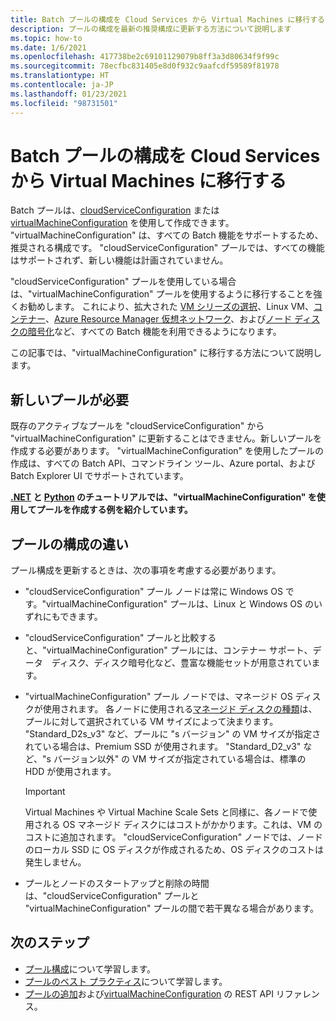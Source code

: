 ```yaml
---
title: Batch プールの構成を Cloud Services から Virtual Machines に移行する
description: プールの構成を最新の推奨構成に更新する方法について説明します
ms.topic: how-to
ms.date: 1/6/2021
ms.openlocfilehash: 417738be2c69101129079b8ff3a3d80634f9f99c
ms.sourcegitcommit: 78ecfbc831405e8d0f932c9aafcdf59589f81978
ms.translationtype: HT
ms.contentlocale: ja-JP
ms.lasthandoff: 01/23/2021
ms.locfileid: "98731501"
---
```

# <a name="migrate-batch-pool-configuration-from-cloud-services-to-virtual-machines"></a>Batch プールの構成を Cloud Services から Virtual Machines に移行する

Batch プールは、[cloudServiceConfiguration](/rest/api/batchservice/pool/add#cloudserviceconfiguration) または [virtualMachineConfiguration](/rest/api/batchservice/pool/add#virtualmachineconfiguration) を使用して作成できます。 "virtualMachineConfiguration" は、すべての Batch 機能をサポートするため、推奨される構成です。 "cloudServiceConfiguration" プールでは、すべての機能はサポートされず、新しい機能は計画されていません。

"cloudServiceConfiguration" プールを使用している場合は、"virtualMachineConfiguration" プールを使用するように移行することを強くお勧めします。 これにより、拡大された [VM シリーズの選択](batch-pool-vm-sizes.md)、Linux VM、[コンテナー](batch-docker-container-workloads.md)、[Azure Resource Manager 仮想ネットワーク](batch-virtual-network.md)、および[ノード ディスクの暗号化](disk-encryption.md)など、すべての Batch 機能を利用できるようになります。

この記事では、"virtualMachineConfiguration" に移行する方法について説明します。

## <a name="new-pools-are-required"></a>新しいプールが必要

既存のアクティブなプールを "cloudServiceConfiguration" から "virtualMachineConfiguration" に更新することはできません。新しいプールを作成する必要があります。 "virtualMachineConfiguration" を使用したプールの作成は、すべての Batch API、コマンドライン ツール、Azure portal、および Batch Explorer UI でサポートされています。

**[.NET](tutorial-parallel-dotnet.md) と [Python](tutorial-parallel-python.md) のチュートリアルでは、"virtualMachineConfiguration" を使用してプールを作成する例を紹介しています。**

## <a name="pool-configuration-differences"></a>プールの構成の違い

プール構成を更新するときは、次の事項を考慮する必要があります。

- "cloudServiceConfiguration" プール ノードは常に Windows OS です。"virtualMachineConfiguration" プールは、Linux と Windows OS のいずれにもできます。
- "cloudServiceConfiguration" プールと比較すると、"virtualMachineConfiguration" プールには、コンテナー サポート、データ　ディスク、ディスク暗号化など、豊富な機能セットが用意されています。
- "virtualMachineConfiguration" プール ノードでは、マネージド OS ディスクが使用されます。 各ノードに使用される[マネージド ディスクの種類](../virtual-machines/disks-types.md)は、プールに対して選択されている VM サイズによって決まります。 "Standard_D2s_v3" など、プールに "s バージョン" の VM サイズが指定されている場合は、Premium SSD が使用されます。 "Standard_D2_v3" など、"s バージョン以外" の VM サイズが指定されている場合は、標準の HDD が使用されます。

   > [!IMPORTANT]
   > Virtual Machines や Virtual Machine Scale Sets と同様に、各ノードで使用される OS マネージド ディスクにはコストがかかります。これは、VM のコストに追加されます。 "cloudServiceConfiguration" ノードでは、ノードのローカル SSD に OS ディスクが作成されるため、OS ディスクのコストは発生しません。

- プールとノードのスタートアップと削除の時間は、"cloudServiceConfiguration" プールと "virtualMachineConfiguration" プールの間で若干異なる場合があります。

## <a name="next-steps"></a>次のステップ

- [プール構成](nodes-and-pools.md#configurations)について学習します。
- [プールのベスト プラクティス](best-practices.md#pools)について学習します。
- [プールの追加](/rest/api/batchservice/pool/add)および[virtualMachineConfiguration](/rest/api/batchservice/pool/add#virtualmachineconfiguration) の REST API リファレンス。
